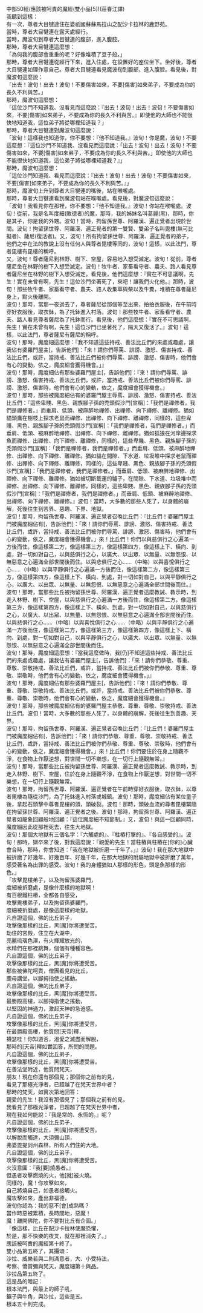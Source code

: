 中部50經/應該被呵責的魔經(雙小品[5])(莊春江譯)  
我聽到這樣：  
有一次，尊者大目犍連住在婆祇國蘇蘇馬拉山之配沙卡拉林的鹿野苑。  
當時，尊者大目犍連在露天處經行。  
當時，魔波旬到尊者大目犍連的腹部，進入腹腔。  
那時，尊者大目犍連這麼想：  
「為何我的腹部會重重的呢？好像堆積了豆子般。」  
那時，尊者大目犍連從經行下來，進入住處，在設置好的座位坐下。坐好後，尊者大目犍連如理作意自己。尊者大目犍連看見魔波旬到腹部，進入腹腔。看見後，對魔波旬這麼說：  
「出去！波旬！出去！波旬！不要傷害如來，不要[傷害]如來弟子，不要成為你的長久不利與苦。」  
那時，魔波旬這麼想：  
「這位沙門不知道我、沒看見而這麼說：『出去！波旬！出去！波旬！不要傷害如來，不要[傷害]如來弟子，不要成為你的長久不利與苦。』即使他的大師也不能很快地知道我，這位弟子將從哪裡知道我？」  
那時，尊者大目犍連對魔波旬這麼說：  
「波旬！這樣我也知道你，你不要想：『他不知道我。』波旬！你是魔，波旬！不要這麼想：『這位沙門不知道我、沒看見而這麼說：「出去！波旬！出去！波旬！不要傷害如來，不要[傷害]如來弟子，不要成為你的長久不利與苦。」即使他的大師也不能很快地知道我，這位弟子將從哪裡知道我？』」  
那時，魔波旬這麼想：  
「這位沙門知道我、看見而這麼說：『出去！波旬！出去！波旬！不要傷害如來，不要[傷害]如來弟子，不要成為你的長久不利與苦。』」  
那時，魔波旬上升到尊者大目犍連的嘴後，站在喉嚨處。  
那時，尊者大目犍連看到魔波旬站在喉嚨處。看見後，對魔波旬這麼說：  
「波旬！我看見你在那裡，你不要想：『他不知道我。』波旬！你站在喉嚨處。波旬！從前，我是名叫度細(敗德者)的魔，那時，我的姊妹名叫葛麗(黑)，那時，你是其子，你是我的外甥。波旬！當時，拘留孫世尊、阿羅漢、遍正覺者出現於世間。波旬！拘留孫世尊、阿羅漢、遍正覺者的第一雙賢、雙弟子名叫毘樓(無可比擬者)、薩尼(復活者)。又，波旬！所有拘留孫世尊、阿羅漢、遍正覺者的弟子，他們之中在法的教說上沒有任何人與尊者毘樓等同的，波旬！這樣，以此法門，尊者毘樓有毘樓的稱呼。  
又，波旬！尊者薩尼到林野、樹下、空屋，容易地入想受滅定。波旬！從前，尊者薩尼坐在林野的樹下入想受滅定。波旬！牧牛者、家畜看守者、農夫、路人看見尊者薩尼坐在林野的樹下入想受滅定。看見後，他們這麼想：『實在不可思議啊，先生！實在未曾有啊，先生！這位沙門坐著死了，來吧！讓我們火化他。』那時，波旬！那些牧牛者、家畜看守者、農夫、路人收集草與柴以及牛糞，堆積在尊者薩尼身上，點火後離開。  
波旬！那時，當那一夜過去了，尊者薩尼從那個等至出來，拍拍衣服後，在午前時穿好衣服後，取衣鉢，為了托鉢進入村落。波旬！那些牧牛者、家畜看守者、農夫、路人看見尊者薩尼為了托鉢而行。看見後，他們這麼想：『實在不可思議啊，先生！實在未曾有啊，先生！這位沙門已坐著死了，隔天又復活了。』波旬！這樣，以此法門，尊者薩尼有薩尼的稱呼。  
波旬！那時，魔度細這麼想：『我不知道這些持戒、善法比丘們的來處或趣處，讓我佔有婆羅門屋主[，告訴他們]：「來！請你們辱罵、誹謗、激怒、傷害持戒、善法比丘們，或許，當持戒、善法比丘們被你們辱罵、誹謗、激怒、傷害時，他們會有心的變動，依之，魔度細會獲得機會。」』  
波旬！那時，魔度細佔有那些婆羅門屋主[，告訴他們]：『來！請你們辱罵、誹謗、激怒、傷害持戒、善法比丘們，或許，當持戒、善法比丘們被你們辱罵、誹謗、激怒、傷害時，他們會有心的變動，依之，魔度細會獲得機會。』  
波旬！那時，那些被魔度細佔有的婆羅門屋主辱罵、誹謗、激怒、傷害持戒、善法比丘們：『這些卑賤、黑色、親族腳子孫的禿頭假沙門[宣稱]：「我們是禪修者，我們是禪修者。」而垂肩、低頭、被麻醉地禪修、出禪修、向下禪修、離禪修。猶如貓頭鷹在樹枝上探求老鼠而禪修、出禪修、向下禪修、離禪修，同樣的，這些卑賤、黑色、親族腳子孫的禿頭假沙門[宣稱]：「我們是禪修者，我們是禪修者。」而垂肩、低頭、被麻醉地禪修、出禪修、向下禪修、離禪修。猶如狐狼在河岸邊探求魚而禪修、出禪修、向下禪修、離禪修，同樣的，這些卑賤、黑色、親族腳子孫的禿頭假沙門[宣稱]：「我們是禪修者，我們是禪修者。」而垂肩、低頭、被麻醉地禪修、出禪修、向下禪修、離禪修。猶如貓在間隙、下水道、垃圾堆中探求老鼠而禪修、出禪修、向下禪修、離禪修，同樣的，這些卑賤、黑色、親族腳子孫的禿頭假沙門[宣稱]：「我們是禪修者，我們是禪修者。」而垂肩、低頭、被麻醉地禪修、出禪修、向下禪修、離禪修。猶如被切斷載運的驢子，在間隙、下水道、垃圾堆中而禪修、出禪修、向下禪修、離禪修，同樣的，這些卑賤、黑色、親族腳子孫的禿頭假沙門[宣稱]：「我們是禪修者，我們是禪修者。」而垂肩、低頭、被麻醉地禪修、出禪修、向下禪修、離禪修。』波旬！當時，大多數的那些人死了，以身體的崩解，死後往生到苦界、惡趣、下界、地獄。  
波旬！那時，拘留孫世尊、阿羅漢、遍正覺者召喚比丘們：『比丘們！婆羅門屋主門被魔度細佔有[，告訴他們]：「來！請你們辱罵、誹謗、激怒、傷害持戒、善法比丘們，或許，當持戒、善法比丘們被你們辱罵、誹謗、激怒、傷害時，他們會有心的變動，依之，魔度細會獲得機會。」來！比丘們！你們以與慈俱行之心遍滿一方後而住，像這樣第二方，像這樣第三方，像這樣第四方，像這樣上下、橫向、到處，對一切如對自己，以與慈俱行之心，以廣大、以出眾、以無量、以無怨恨、以無惡意之心遍滿全部世間後而住。以與悲俱行之心……（中略）以與喜悅俱行之心……（中略）以與平靜俱行之心遍滿一方後而住，像這樣第二方，像這樣第三方，像這樣第四方，像這樣上下、橫向、到處，對一切如對自己，以與平靜俱行之心，以廣大、以出眾、以無量、以無怨恨、以無惡意之心遍滿全部世間後而住。』  
波旬！那時，當那些比丘被拘留孫世尊、阿羅漢、遍正覺者這麼教誡、教示時，到走入林野、樹下、空屋，以與慈俱行之心遍滿一方後而住，像這樣第二方，像這樣第三方，像這樣第四方，像這樣上下、橫向、到處，對一切如對自己，以與慈俱行之心，以廣大、以出眾、以無量、以無怨恨、以無惡意之心遍滿全部世間後而住。以與悲俱行之心……（中略）以與喜悅俱行之心……（中略）以與平靜俱行之心遍滿一方後而住，像這樣第二方，像這樣第三方，像這樣第四方，像這樣上下、橫向、到處，對一切如對自己，以與平靜俱行之心，以廣大、以出眾、以無量、以無怨恨、以無惡意之心遍滿全部世間後而住。  
波旬！那時，魔度細這麼想：『當我這麼做時，我[仍]不知道這些持戒、善法比丘們的來處或趣處，讓我佔有婆羅門屋主[，告訴他們]：「來！請你們恭敬、尊重、尊敬、崇敬持戒、善法比丘們，或許，當持戒、善法比丘們被你們恭敬、尊重、尊敬、崇敬時，他們會有心的變動，依之，魔度細會獲得機會。」』  
波旬！那時，魔度細佔有那些婆羅門屋主[，告訴他們]：『來！請你們恭敬、尊重、尊敬、崇敬持戒、善法比丘們，或許，當持戒、善法比丘們被你們恭敬、尊重、尊敬、崇敬時，他們會有心的變動，依之，魔度細會獲得機會。』  
波旬！那時，那些被魔度細佔有的婆羅門屋主恭敬、尊重、尊敬、崇敬持戒、善法比丘們。波旬！當時，大多數的那些人死了，以身體的崩解，死後往生到善趣、天界。  
波旬！那時，拘留孫世尊、阿羅漢、遍正覺者召喚比丘們：『比丘們！婆羅門屋主門被魔度細佔有[，告訴他們]：「來！請你們恭敬、尊重、尊敬、崇敬持戒、善法比丘們，或許，當持戒、善法比丘們被你們恭敬、尊重、尊敬、崇敬時，他們會有心的變動，依之，魔度細會獲得機會。」來！比丘們！你們要住於在身上隨觀不淨，在食物上作厭逆想，對世間一切不樂想，在一切行上隨觀無常。』  
波旬！那時，當那些比丘被拘留孫世尊、阿羅漢、遍正覺者這麼教誡、教示時，到走入林野、樹下、空屋，住於在身上隨觀不淨，在食物上作厭逆想，對世間一切不樂想，在一切行上隨觀無常。  
波旬！那時，拘留孫世尊、阿羅漢、遍正覺者在午前時穿好衣服後，取衣鉢，以尊者毘樓為隨從沙門，為了托鉢進入村落或城鎮。波旬！那時，魔度細佔有某位童子後，拿起石頭擊中尊者毘樓的頭，頭破裂。波旬！那時，頭破血流的尊者毘樓緊隨在拘留孫世尊、阿羅漢、遍正覺者之後。波旬！那時，拘留孫世尊、阿羅漢、遍正覺者如龍象回顧般地回顧：『這位魔度細不知節制。』又，波旬！與這一回顧同時，魔度細因此從那裡死去，往生大地獄。  
波旬！那個大地獄有三個名字：『六觸處的』、『柱樁打擊的』、『各自感受的』。波旬！那時，獄卒來了後，對我這麼說：『親愛的先生！當柱樁與柱樁在[你的]心臟會合時，那時，你會知道：「我在地獄被折磨一千年了。」』波旬！我在那大地獄中被折磨了好幾年、好幾百年、好幾千年，在那大地獄的附屬地獄中被折磨了萬年，感受著名為出罪的感受。波旬！我的身體猶如人那樣的形色，頭是魚那樣的形色。」  
「攻擊毘樓弟子，以及拘留孫婆羅門，  
度細被折磨處，是像什麼樣的地獄啊！  
有百根鐵柱樁，全都各自感受，  
攻擊毘樓弟子，以及拘留孫婆羅門，  
度細被折磨處，是像這麼樣的地獄。  
凡自證這個，佛的比丘弟子，  
攻擊像那樣的比丘，黑[魔]你將遭受苦。  
劫住的宮殿，住立在大湖中，  
亮麗琉璃色澤，有火輝耀放光的，  
水精們在那裡跳舞，個個有種種容色。  
凡自證這個，佛的比丘弟子，  
攻擊像那樣的比丘，黑[魔]你將遭受苦。  
那些被佛陀呵責，僧團看見的比丘，  
鹿母講堂，以腳拇指使之搖動。  
凡自證這個，佛的比丘弟子，  
攻擊像那樣的比丘，黑[魔]你將遭受苦。  
最勝殿高樓，以腳拇指使之搖動，  
以堅固的神通力，激起天神的急迫感。  
凡自證這個，佛的比丘弟子，  
攻擊像那樣的比丘，黑[魔]你將遭受苦。  
在最勝殿高樓，他質問[天帝]釋，  
襪瑟哇！你知道否，渴愛之滅盡而解脫，  
那時的[天帝]釋如實回答，所問的問題。  
凡自證這個，佛的比丘弟子，  
攻擊像那樣的比丘，黑[魔]你將遭受苦。  
在善法堂附近，他質問梵天，  
朋友！現在你還有那個見；那個你之前有的見，  
看見了那極光淨者，已超越了在梵天世界中者？  
那時的梵天，如實次第地回答：  
親愛的先生！我沒有那個見了；那個我之前有的見，  
我看見了那極光淨者，已超越了在梵天世界中者，  
現在我如何能說：『我是常的、永恆的。』呢？  
凡自證這個，佛的比丘弟子，  
攻擊像那樣的比丘，黑[魔]你將遭受苦。  
以解脫而觸達，大須彌山頂，  
弗婆毘提訶州森林，所有人們住的大地。  
凡自證這個，佛的比丘弟子，  
攻擊像那樣的比丘，黑[魔]你將遭受苦。  
火沒意圖：『我[要]燒愚者。』  
但愚者攻擊燃燒的火，他[就]被火燒。  
同樣的，魔！你攻擊如來，  
自己將燒自己，如愚者接觸火。  
魔攻擊如來，產出非福德，  
波旬你認為：我的惡不[會]成熟嗎？  
當作時惡被累積，長時間地，惡魔！  
魔！離開佛陀，你不要對比丘有企圖。」  
「像這樣，比丘在配沙卡拉林使魔恐懼，  
於是，那不快樂的夜叉，就在那裡消失了。」  
應該被呵責的魔經第十終了。  
雙小品第五終了，其攝頌：  
沙拉、威樂若與二則滿意者，大、小受持法，  
考察、憍賞彌與梵天，魔度細第十與品。  
沙拉品第五終了。  
這是品的暗記：  
根本法門，與最上的師子吼，  
鋸子與牛角，與沙拉，這些是五。  
根本五十則完成。  
  
  
